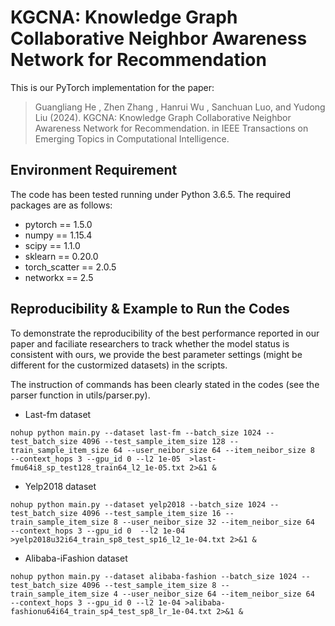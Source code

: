 # KGCNA: Knowledge Graph Collaborative Neighbor Awareness Network for Recommendation

This is our PyTorch implementation for the paper:

> Guangliang He , Zhen Zhang , Hanrui Wu , Sanchuan Luo, and Yudong Liu (2024). KGCNA: Knowledge Graph Collaborative Neighbor Awareness Network for Recommendation. in IEEE Transactions on Emerging Topics in Computational Intelligence.

## Environment Requirement

The code has been tested running under Python 3.6.5. The required packages are as follows:

- pytorch == 1.5.0
- numpy == 1.15.4
- scipy == 1.1.0
- sklearn == 0.20.0
- torch_scatter == 2.0.5
- networkx == 2.5

## Reproducibility & Example to Run the Codes

To demonstrate the reproducibility of the best performance reported in our paper and faciliate researchers to track whether the model status is consistent with ours, we provide the best parameter settings (might be different for the custormized datasets) in the scripts.

The instruction of commands has been clearly stated in the codes (see the parser function in utils/parser.py). 

- Last-fm dataset

```
nohup python main.py --dataset last-fm --batch_size 1024 --test_batch_size 4096 --test_sample_item_size 128 --train_sample_item_size 64 --user_neibor_size 64 --item_neibor_size 8  --context_hops 3 --gpu_id 0 --l2 1e-05  >last-fmu64i8_sp_test128_train64_l2_1e-05.txt 2>&1 &
```

- Yelp2018 dataset

```
nohup python main.py --dataset yelp2018 --batch_size 1024 --test_batch_size 4096 --test_sample_item_size 16 --train_sample_item_size 8 --user_neibor_size 32 --item_neibor_size 64  --context_hops 3 --gpu_id 0  --l2 1e-04 >yelp2018u32i64_train_sp8_test_sp16_l2_1e-04.txt 2>&1 &
```

- Alibaba-iFashion dataset

```
nohup python main.py --dataset alibaba-fashion --batch_size 1024 --test_batch_size 4096 --test_sample_item_size 8 --train_sample_item_size 4 --user_neibor_size 64 --item_neibor_size 64  --context_hops 3 --gpu_id 0 --l2 1e-04 >alibaba-fashionu64i64_train_sp4_test_sp8_lr_1e-04.txt 2>&1 &
```

